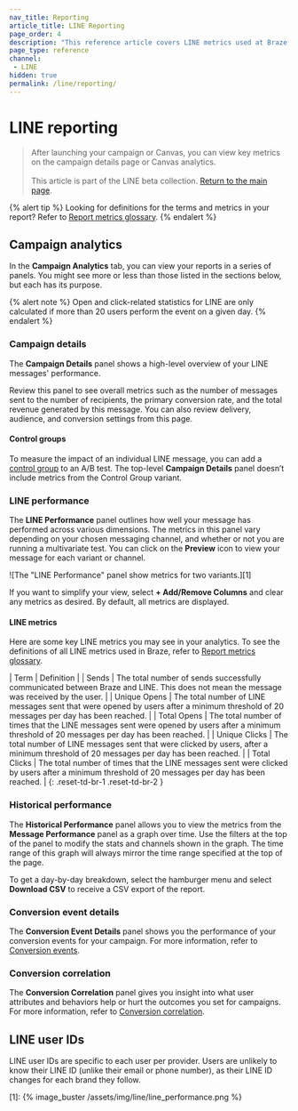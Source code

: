 ```yaml
---
nav_title: Reporting
article_title: LINE Reporting
page_order: 4
description: "This reference article covers LINE metrics used at Braze, as well as how to view them in your LINE campaigns."
page_type: reference
channel:
 - LINE
hidden: true
permalink: /line/reporting/
---
```


# LINE reporting

> After launching your campaign or Canvas, you can view key metrics on the campaign details page or Canvas analytics.<br><br>This article is part of the LINE beta collection. [Return to the main page](https://www.braze.com/docs/line/).

{% alert tip %}
Looking for definitions for the terms and metrics in your report? Refer to [Report metrics glossary]({{site.baseurl}}/user_guide/data_and_analytics/report_metrics/).
{% endalert %}

## Campaign analytics

In the **Campaign Analytics** tab, you can view your reports in a series of panels. You might see more or less than those listed in the sections below, but each has its purpose.

{% alert note %}
Open and click-related statistics for LINE are only calculated if more than 20 users perform the event on a given day.
{% endalert %}

### Campaign details

The **Campaign Details** panel shows a high-level overview of your LINE messages' performance.

Review this panel to see overall metrics such as the number of messages sent to the number of recipients, the primary conversion rate, and the total revenue generated by this message. You can also review delivery, audience, and conversion settings from this page.

#### Control groups

To measure the impact of an individual LINE message, you can add a [control group]({{site.baseurl}}/user_guide/intelligence/multivariate_testing/) to an A/B test. The top-level **Campaign Details** panel doesn’t include metrics from the Control Group variant.

### LINE performance

The **LINE Performance** panel outlines how well your message has performed across various dimensions. The metrics in this panel vary depending on your chosen messaging channel, and whether or not you are running a multivariate test. You can click on the <i class="fa fa-eye preview-icon"></i> **Preview** icon to view your message for each variant or channel.

![The "LINE Performance" panel show metrics for two variants.][1]

If you want to simplify your view, select **+ Add/Remove Columns** and clear any metrics as desired. By default, all metrics are displayed.

#### LINE metrics

Here are some key LINE metrics you may see in your analytics. To see the definitions of all LINE metrics used in Braze, refer to [Report metrics glossary]({{site.baseurl}}/user_guide/data_and_analytics/report_metrics/).

| Term | Definition |
| Sends | The total number of sends successfully communicated between Braze and LINE. This does not mean the message was received by the user. |
| Unique Opens | The total number of LINE messages sent that were opened by users after a minimum threshold of 20 messages per day has been reached. |
| Total Opens | The total number of times that the LINE messages sent were opened by users after a minimum threshold of 20 messages per day has been reached. |
| Unique Clicks | The total number of LINE messages sent that were clicked by users, after a minimum threshold of 20 messages per day has been reached. |
| Total Clicks | The total number of times that the LINE messages sent were clicked by users after a minimum threshold of 20 messages per day has been reached. |
{: .reset-td-br-1 .reset-td-br-2 }

### Historical performance

The **Historical Performance** panel allows you to view the metrics from the **Message Performance** panel as a graph over time. Use the filters at the top of the panel to modify the stats and channels shown in the graph. The time range of this graph will always mirror the time range specified at the top of the page.

To get a day-by-day breakdown, select the <i class="fas fa-bars"></i> hamburger menu and select **Download CSV** to receive a CSV export of the report.

### Conversion event details
 
The **Conversion Event Details** panel shows you the performance of your conversion events for your campaign. For more information, refer to [Conversion events]({{site.baseurl}}/user_guide/engagement_tools/testing/conversion_correlation).

### Conversion correlation

The **Conversion Correlation** panel gives you insight into what user attributes and behaviors help or hurt the outcomes you set for campaigns. For more information, refer to [Conversion correlation]({{site.baseurl}}/user_guide/engagement_tools/testing/conversion_correlation).

## LINE user IDs 

LINE user IDs are specific to each user per provider. Users are unlikely to know their LINE ID (unlike their email or phone number), as their LINE ID changes for each brand they follow.


[1]: {% image_buster /assets/img/line/line_performance.png %}